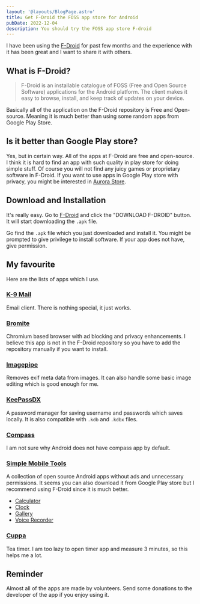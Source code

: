```yaml
---
layout: '@layouts/BlogPage.astro'
title: Get F-Droid the FOSS app store for Android
pubDate: 2022-12-04
description: You should try the FOSS app store F-droid
---
```


I have been using the [F-Droid](https://f-droid.org/) for past few
months and the experience with it has been great and I want to share
it with others.

## What is F-Droid?

> F-Droid is an installable catalogue of FOSS (Free and Open Source
> Software) applications for the Android platform. The client makes it
> easy to browse, install, and keep track of updates on your device.

Basically all of the application on the F-Droid repository is Free and
Open-source. Meaning it is much better than using some random apps
from Google Play Store.

## Is it better than Google Play store?

Yes, but in certain way. All of the apps at F-Droid are free and
open-source. I think it is hard to find an app with such quality in
play store for doing simple stuff. Of course you will not find any
juicy games or proprietary software in F-Droid. If you want to use
apps in Google Play store with privacy, you might be interested in
[Aurora Store](https://auroraoss.com/).

## Download and Installation

It's really easy. Go to [F-Droid](https://f-droid.org/)
and click the "DOWNLOAD F-DROID" button. It will start downloading the
`.apk` file.

Go find the `.apk` file which you just downloaded and install it. You
might be prompted to give privilege to install software. If your app
does not have, give permission.

## My favourite

Here are the lists of apps which I use.

### [K-9 Mail](https://f-droid.org/en/packages/com.fsck.k9/)

Email client. There is nothing special, it just works.

### [Bromite](https://www.bromite.org/)

Chromium based browser with ad blocking and privacy enhancements. I
believe this app is not in the F-Droid repository so you have to add
the repository manually if you want to install.

### [Imagepipe](https://f-droid.org/en/packages/de.kaffeemitkoffein.imagepipe/)

Removes exif meta data from images. It can also handle some basic
image editing which is good enough for me.

### [KeePassDX](https://f-droid.org/en/packages/com.kunzisoft.keepass.libre/)

A password manager for saving username and passwords which saves
locally. It is also compatible with `.kdb` and `.kdbx` files.

### [Compass](https://f-droid.org/en/packages/com.bobek.compass/)

I am not sure why Android does not have compass app by default.

### [Simple Mobile Tools](https://simplemobiletools.com)

A collection of open source Android apps without ads and unnecessary
permissions. It seems you can also download it from Google Play store
but I recommend using F-Droid since it is much better.

+ [Calculator](https://f-droid.org/en/packages/com.simplemobiletools.calculator/)
+ [Clock](https://f-droid.org/en/packages/com.simplemobiletools.clock/)
+ [Gallery](https://f-droid.org/en/packages/com.simplemobiletools.gallery.pro/)
+ [Voice Recorder](https://f-droid.org/en/packages/com.simplemobiletools.voicerecorder)

### [Cuppa](https://f-droid.org/en/packages/com.nathanatos.Cuppa)

Tea timer. I am too lazy to open timer app and measure 3 minutes, so this helps me a lot.

## Reminder

Almost all of the apps are made by volunteers. Send some donations to
the developer of the app if you enjoy using it.
